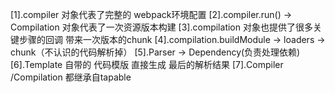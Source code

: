 [1].compiler 对象代表了完整的 webpack环境配置
[2].compiler.run() -> Compilation  对象代表了一次资源版本构建
[3].compilation  对象也提供了很多关键步骤的回调  带来一次版本的chunk
[4].compilation.buildModule -> loaders -> chunk（不认识的代码解析掉）
[5].Parser ->  Dependency(负责处理依赖)
[6].Template 自带的 代码模版  直接生成  最后的解析结果
[7].Compiler  /Compilation  都继承自tapable